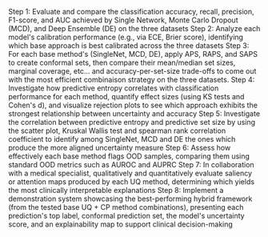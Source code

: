 Step 1: Evaluate and compare the classification accuracy, recall, precision, F1-score, and AUC achieved by Single Network, Monte Carlo Dropout (MCD), and Deep Ensemble (DE) on the three datasets 
Step 2: Analyze each model's calibration performance (e.g., via ECE, Brier score), identifying which base approach is best calibrated across the three datasets 
Step 3: For each base method's (SingleNet, MCD, DE), apply APS, RAPS, and SAPS to create conformal sets, then compare their mean/median set sizes, marginal coverage, etc... and accuracy-per-set-size trade-offs to come out with the most efficient combinaison strategy on the three datasets. 
Step 4: Investigate how predictive entropy correlates with classification performance for each method, quantify effect sizes (using KS tests and Cohen's d), and visualize rejection plots to see which approach exhibits the strongest relationship between uncertainty and accuracy 
Step 5: Investigate the correlation between predictive entropy and predictive set size by using the scatter plot, Kruskal Wallis test and spearman rank correlation coefficient to identify among SingleNet, MCD and DE the ones which produce the more aligned uncertainty measure 
Step 6: Assess how effectively each base method flags OOD samples, comparing them using standard OOD metrics such as AUROC and AUPRC 
Step 7: In collaboration with a medical specialist, qualitatively and quantitatively evaluate saliency or attention maps produced by each UQ method, determining which yields the most clinically interpretable explanations 
Step 8: Implement a demonstration system showcasing the best-performing hybrid framework (from the tested base UQ + CP method combinations), presenting each prediction's top label, conformal prediction set, the model's uncertainty score, and an explainability map to support clinical decision-making